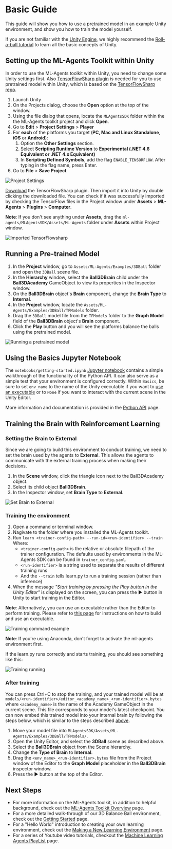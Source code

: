 # Basic Guide

This guide will show you how to use a pretrained model in an example Unity
environment, and show you how to train the model yourself.

If you are not familiar with the [Unity Engine](https://unity3d.com/unity), we
highly recommend the [Roll-a-ball
tutorial](https://unity3d.com/learn/tutorials/s/roll-ball-tutorial) to learn all
the basic concepts of Unity.

## Setting up the ML-Agents Toolkit within Unity

In order to use the ML-Agents toolkit within Unity, you need to change some
Unity settings first. Also [TensorFlowSharp
plugin](https://s3.amazonaws.com/unity-ml-agents/0.4/TFSharpPlugin.unitypackage)
is needed for you to use pretrained model within Unity, which is based on the
[TensorFlowSharp repo](https://github.com/migueldeicaza/TensorFlowSharp).

1. Launch Unity
2. On the Projects dialog, choose the **Open** option at the top of the window.
3. Using the file dialog that opens, locate the `MLAgentsSDK` folder
   within the the ML-Agents toolkit project and click **Open**.
4. Go to **Edit** > **Project Settings** > **Player**
5. For **each** of the platforms you target (**PC, Mac and Linux Standalone**,
   **iOS** or **Android**):
    1. Option the **Other Settings** section.
    2. Select **Scripting Runtime Version** to **Experimental (.NET 4.6
       Equivalent or .NET 4.x Equivalent)**
    3. In **Scripting Defined Symbols**, add the flag `ENABLE_TENSORFLOW`. After
       typing in the flag name, press Enter.
6. Go to **File** > **Save Project**

![Project Settings](images/project-settings.png)

[Download](https://s3.amazonaws.com/unity-ml-agents/0.4/TFSharpPlugin.unitypackage)
the TensorFlowSharp plugin. Then import it into Unity by double clicking the
downloaded file.  You can check if it was successfully imported by checking the
TensorFlow files in the Project window under **Assets** > **ML-Agents** >
**Plugins** > **Computer**.

**Note**: If you don't see anything under **Assets**, drag the
`ml-agents/MLAgentsSDK/Assets/ML-Agents` folder under **Assets** within
Project window.

![Imported TensorFlowsharp](images/imported-tensorflowsharp.png)

## Running a Pre-trained Model

1. In the **Project** window, go to `Assets/ML-Agents/Examples/3DBall` folder
   and open the `3DBall` scene file.
2. In the **Hierarchy** window, select the **Ball3DBrain** child under the
   **Ball3DAcademy** GameObject to view its properties in the Inspector window.
3. On the **Ball3DBrain** object's **Brain** component, change the **Brain
   Type** to **Internal**.
4. In the **Project** window, locate the
   `Assets/ML-Agents/Examples/3DBall/TFModels` folder.
5. Drag the `3DBall` model file from the `TFModels` folder to the **Graph
   Model** field of the **Ball3DBrain** object's **Brain** component.
6. Click the **Play** button and you will see the platforms balance the balls
   using the pretrained model.

![Running a pretrained model](images/running-a-pretrained-model.gif)

## Using the Basics Jupyter Notebook

The `notebooks/getting-started.ipynb` [Jupyter notebook](Background-Jupyter.md)
contains a simple walkthrough of the functionality of the Python API. It can
also serve as a simple test that your environment is configured correctly.
Within `Basics`, be sure to set `env_name` to the name of the Unity executable
if you want to [use an executable](Learning-Environment-Executable.md) or to
`None` if you want to interact with the current scene in the Unity Editor.

More information and documentation is provided in the 
[Python API](Python-API.md) page.

## Training the Brain with Reinforcement Learning

### Setting the Brain to External

Since we are going to build this environment to conduct training, we need to set
the brain used by the agents to **External**. This allows the agents to
communicate with the external training process when making their decisions.

1. In the **Scene** window, click the triangle icon next to the Ball3DAcademy
   object.
2. Select its child object **Ball3DBrain**.
3. In the Inspector window, set **Brain Type** to **External**.

![Set Brain to External](images/mlagents-SetExternalBrain.png)

### Training the environment

1. Open a command or terminal window.
2. Nagivate to the folder where you installed the ML-Agents toolkit.
3. Run `learn <trainer-config-path> --run-id=<run-identifier> --train` Where:
    - `<trainer-config-path>` is the relative or absolute filepath of the
      trainer configuration. The defaults used by environments in the ML-Agents
      SDK can be found in `trainer_config.yaml`.
    - `<run-identifier>` is a string used to separate the results of different
      training runs
    - And the `--train` tells learn.py to run a training session (rather than
      inference)
5. When the message _"Start training by pressing the Play button in the Unity
   Editor"_ is displayed on the screen, you can press the :arrow_forward: button
   in Unity to start training in the Editor.

**Note**: Alternatively, you can use an executable rather than the Editor to
perform training. Please refer to [this
page](Learning-Environment-Executable.md) for instructions on how to build and
use an executable.

![Training command example](images/training-command-example.png)

**Note**: If you're using Anaconda, don't forget to activate the ml-agents
environment first.

If the learn.py runs correctly and starts training, you should see something
like this:

![Training running](images/training-running.png)

### After training

You can press Ctrl+C to stop the training, and your trained model will be at
`models/<run-identifier>/editor_<academy_name>_<run-identifier>.bytes` where
`<academy_name>` is the name of the Academy GameObject in the current scene.
This file corresponds to your model's latest checkpoint. You can now embed this
trained model into your internal brain by following the steps below, which is
similar to the steps described
[above](#play-an-example-environment-using-pretrained-model).

1. Move your model file into
   `MLAgentsSDK/Assets/ML-Agents/Examples/3DBall/TFModels/`.
2. Open the Unity Editor, and select the **3DBall** scene as described above.
3. Select the **Ball3DBrain** object from the Scene hierarchy.
4. Change the **Type of Brain** to **Internal**.
5. Drag the `<env_name>_<run-identifier>.bytes` file from the Project window of
   the Editor to the **Graph Model** placeholder in the **Ball3DBrain**
   inspector window.
6. Press the :arrow_forward: button at the top of the Editor.

## Next Steps

- For more information on the ML-Agents toolkit, in addition to helpful
  background, check out the [ML-Agents Toolkit Overview](ML-Agents-Overview.md)
  page.
- For a more detailed walk-through of our 3D Balance Ball environment, check out
  the [Getting Started](Getting-Started-with-Balance-Ball.md) page.
- For a "Hello World" introduction to creating your own learning environment,
  check out the [Making a New Learning
  Environment](Learning-Environment-Create-New.md) page.
- For a series of Youtube video tutorials, checkout the [Machine Learning Agents
  PlayList](https://www.youtube.com/playlist?list=PLX2vGYjWbI0R08eWQkO7nQkGiicHAX7IX)
  page.
